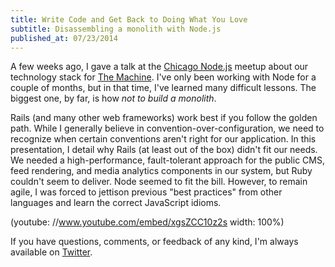 ```yaml
---
title: Write Code and Get Back to Doing What You Love
subtitle: Disassembling a monolith with Node.js
published_at: 07/23/2014
---
```

A few weeks ago, I gave a talk at the [Chicago Node.js](http://www.meetup.com/Chicago-Nodejs) meetup about our technology stack for [The Machine](http://machine.fm). I've only been working with Node for a couple of months, but in that time, I've learned many difficult lessons. The biggest one, by far, is how *not to build a monolith*.

Rails (and many other web frameworks) work best if you follow the golden path. While I generally believe in convention-over-configuration, we need to recognize when certain conventions aren't right for our application. In this presentation, I detail why Rails (at least out of the box) didn't fit our needs. We needed a high-performance, fault-tolerant approach for the public CMS, feed rendering, and media analytics components in our system, but Ruby couldn't seem to deliver. Node seemed to fit the bill. However, to remain agile, I was forced to jettison previous "best practices" from other languages and learn the correct JavaScript idioms.

(youtube: //www.youtube.com/embed/xgsZCC10z2s width: 100%)

If you have questions, comments, or feedback of any kind, I'm always available on [Twitter](http://twitter.com/nicholaswyoung).
